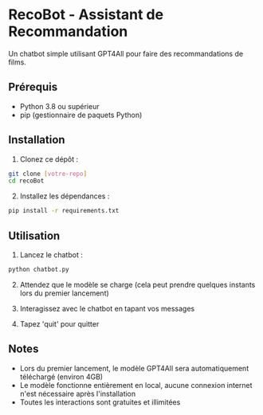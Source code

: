 # RecoBot - Assistant de Recommandation

Un chatbot simple utilisant GPT4All pour faire des recommandations de films.

## Prérequis

- Python 3.8 ou supérieur
- pip (gestionnaire de paquets Python)

## Installation

1. Clonez ce dépôt :
```bash
git clone [votre-repo]
cd recoBot
```

2. Installez les dépendances :
```bash
pip install -r requirements.txt
```

## Utilisation

1. Lancez le chatbot :
```bash
python chatbot.py
```

2. Attendez que le modèle se charge (cela peut prendre quelques instants lors du premier lancement)

3. Interagissez avec le chatbot en tapant vos messages

4. Tapez 'quit' pour quitter

## Notes

- Lors du premier lancement, le modèle GPT4All sera automatiquement téléchargé (environ 4GB)
- Le modèle fonctionne entièrement en local, aucune connexion internet n'est nécessaire après l'installation
- Toutes les interactions sont gratuites et illimitées 